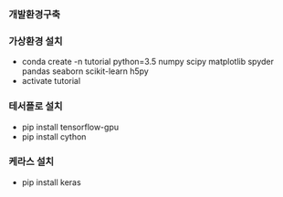
### 개발환경구축

### 가상환경 설치
* conda create -n tutorial python=3.5 numpy scipy matplotlib spyder pandas seaborn scikit-learn h5py
* activate tutorial


### 테서플로 설치
* pip install tensorflow-gpu
* pip install cython

### 케라스 설치
* pip install keras


